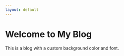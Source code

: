 ```yaml
---
layout: default
---
```


# Welcome to My Blog

This is a blog with a custom background color and font.

